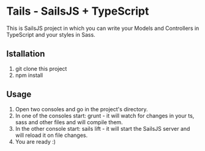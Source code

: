 # Tails - SailsJS + TypeScript

This is SailsJS project in which you can write your Models and Controllers in TypeScript and your styles in Sass.

## Istallation

1. git clone this project
2. npm install

## Usage

1. Open two consoles and go in the project's directory.
2. In one of the consoles start: grunt - it will watch for changes in your ts, sass and other files and will compile them.
3. In the other console start: sails lift - it will start the SailsJS server and will reload it on file changes.
4. You are ready :)





